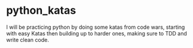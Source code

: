 # python_katas

I will be practicing python by doing some katas from code wars, starting with easy Katas then building up to harder ones, making sure to TDD and write clean code.
